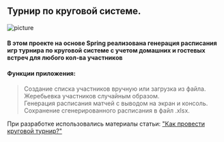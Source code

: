 ## Турнир по круговой системе.

![picture](https://encrypted-tbn0.gstatic.com/images?q=tbn:ANd9GcS7cUKxAtWoXJan9xjZDdzX5hFnAs1FiQldLA&usqp=CAU)

#### В этом проекте на основе Spring реализована генерация расписания игр турнира по круговой системе с учетом домашних и гостевых встреч для любого кол-ва участников 
              

#### Функции приложения:
  > Создание списка участников вручную или загрузка из файла.  
  > Жеребьевка участников случайным образом.  
  > Генерация расписания матчей с выводом на экран и консоль.  
  > Сохранение сгенерированного расписания в файл .xlsx.

  При разработке использовались материалы статьи: <a  href="http://chess.sainfo.ru/tabl/tablei.html" target="_blank">
                    "Как провести круговой турнир?"</a>
           
